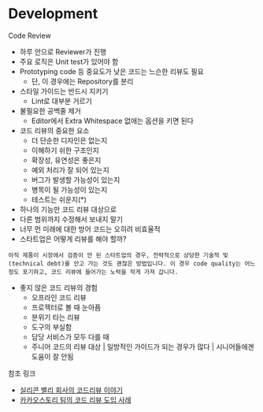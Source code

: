 # Development

Code Review
- 하루 안으로 Reviewer가 진행
- 주요 로직은 Unit test가 있어야 함
- Prototyping code 등 중요도가 낮은 코드는 느슨한 리뷰도 필요
  * 단, 이 경우에는 Repository를 분리
- 스타일 가이드는 반드시 지키기
   * Lint로 대부분 거르기
- 불필요한 공백줄 제거
  * Editor에서 Extra Whitespace 없애는 옵션을 키면 된다
- 코드 리뷰의 중요한 요소
  * 더 단순한 디자인은 없는지
  * 이해하기 쉬한 구조인지
  * 확장성, 유연성은 좋은지
  * 예외 처리가 잘 되어 있는지
  * 버그가 발생할 가능성이 있는지
  * 병목이 될 가능성이 있는지
  * 테스트는 쉬운지(*)
- 하나의 기능만 코드 리뷰 대상으로
- 다른 범위까지 수정해서 보내지 말기
- 너무 먼 미래에 대한 방어 코드는 오히려 비효율적
- 스타트업은 어떻게 리뷰를 해야 할까?
```
아직 제품이 시장에서 검증이 안 된 스타트업의 경우, 전략적으로 상당한 기술적 빚 (technical debt)를 안고 가는 것도 괜찮은 방법입니다. 이 경우 code quality는 어느 정도 포기하고, 코드 리뷰에 들어가는 노력을 작게 가져 갑니다.
```
- 좋지 않은 코드 리뷰의 경험
  * 오프라인 코드 리뷰
  * 프로젝터로 볼 때 눈아픔
  * 분위기 타는 리뷰
  * 도구의 부실함
  * 담당 서비스가 모두 다를 때
  * 주니어 코드의 리뷰 대상
    | 일방적인 가이드가 되는 경우가 많다
    | 시니어들에겐 도움이 잘 안됨



참조 링크
- [실리콘 벨리 회사의 코드리뷰 이야기](https://xyz37.blog.me/221147928687)
- [카카오스토리 팀의 코드 리뷰 도입 사례](https://tech.kakao.com/2016/02/04/code-review/)